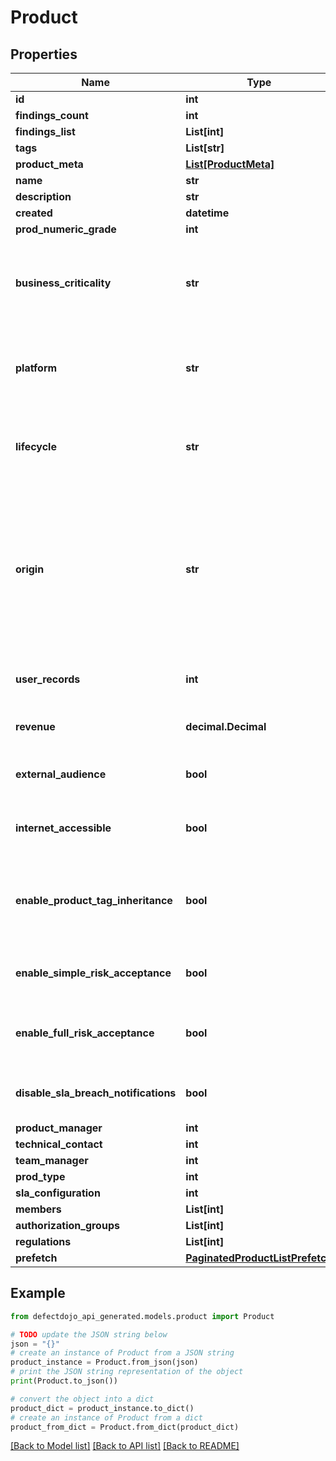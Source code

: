 # Product


## Properties

Name | Type | Description | Notes
------------ | ------------- | ------------- | -------------
**id** | **int** |  | [readonly] 
**findings_count** | **int** |  | [readonly] 
**findings_list** | **List[int]** |  | [readonly] 
**tags** | **List[str]** |  | [optional] 
**product_meta** | [**List[ProductMeta]**](ProductMeta.md) |  | [readonly] 
**name** | **str** |  | 
**description** | **str** |  | 
**created** | **datetime** |  | [readonly] 
**prod_numeric_grade** | **int** |  | [optional] 
**business_criticality** | **str** | * &#x60;very high&#x60; - Very High * &#x60;high&#x60; - High * &#x60;medium&#x60; - Medium * &#x60;low&#x60; - Low * &#x60;very low&#x60; - Very Low * &#x60;none&#x60; - None | [optional] 
**platform** | **str** | * &#x60;web service&#x60; - API * &#x60;desktop&#x60; - Desktop * &#x60;iot&#x60; - Internet of Things * &#x60;mobile&#x60; - Mobile * &#x60;web&#x60; - Web | [optional] 
**lifecycle** | **str** | * &#x60;construction&#x60; - Construction * &#x60;production&#x60; - Production * &#x60;retirement&#x60; - Retirement | [optional] 
**origin** | **str** | * &#x60;third party library&#x60; - Third Party Library * &#x60;purchased&#x60; - Purchased * &#x60;contractor&#x60; - Contractor Developed * &#x60;internal&#x60; - Internally Developed * &#x60;open source&#x60; - Open Source * &#x60;outsourced&#x60; - Outsourced | [optional] 
**user_records** | **int** | Estimate the number of user records within the application. | [optional] 
**revenue** | **decimal.Decimal** | Estimate the application&#39;s revenue. | [optional] 
**external_audience** | **bool** | Specify if the application is used by people outside the organization. | [optional] 
**internet_accessible** | **bool** | Specify if the application is accessible from the public internet. | [optional] 
**enable_product_tag_inheritance** | **bool** | Enables product tag inheritance. Any tags added on a product will automatically be added to all Engagements, Tests, and Findings | [optional] 
**enable_simple_risk_acceptance** | **bool** | Allows simple risk acceptance by checking/unchecking a checkbox. | [optional] 
**enable_full_risk_acceptance** | **bool** | Allows full risk acceptance using a risk acceptance form, expiration date, uploaded proof, etc. | [optional] 
**disable_sla_breach_notifications** | **bool** | Disable SLA breach notifications if configured in the global settings | [optional] 
**product_manager** | **int** |  | [optional] 
**technical_contact** | **int** |  | [optional] 
**team_manager** | **int** |  | [optional] 
**prod_type** | **int** |  | 
**sla_configuration** | **int** |  | [optional] 
**members** | **List[int]** |  | [readonly] 
**authorization_groups** | **List[int]** |  | [readonly] 
**regulations** | **List[int]** |  | [optional] 
**prefetch** | [**PaginatedProductListPrefetch**](PaginatedProductListPrefetch.md) |  | [optional] 

## Example

```python
from defectdojo_api_generated.models.product import Product

# TODO update the JSON string below
json = "{}"
# create an instance of Product from a JSON string
product_instance = Product.from_json(json)
# print the JSON string representation of the object
print(Product.to_json())

# convert the object into a dict
product_dict = product_instance.to_dict()
# create an instance of Product from a dict
product_from_dict = Product.from_dict(product_dict)
```
[[Back to Model list]](../README.md#documentation-for-models) [[Back to API list]](../README.md#documentation-for-api-endpoints) [[Back to README]](../README.md)


